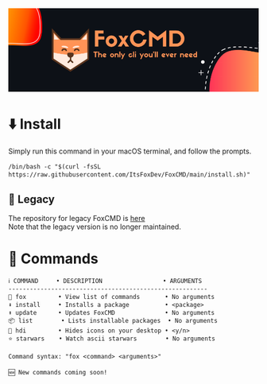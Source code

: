 ![Banner](https://github.com/ItsFoxDev/FoxCMD/raw/main/banner.png)
---
# ⬇️ Install
Simply run this command in your macOS terminal, and follow the prompts.
```
/bin/bash -c "$(curl -fsSL https://raw.githubusercontent.com/ItsFoxDev/FoxCMD/main/install.sh)" 
```
## 📜 Legacy
The repository for legacy FoxCMD is [here](https://github.com/ItsFoxDev/FoxCMD-Legacy)
<br>Note that the legacy version is no longer maintained.

# 📄 Commands
```
ℹ️ COMMAND     • DESCRIPTION                 • ARGUMENTS
--------------------------------------------------------
🦊 fox         • View list of commands       • No arguments
⬇️ install     • Installs a package          • <package>
⬆️ update      • Updates FoxCMD              • No arguments
📦 list        • Lists installable packages  • No arguments
👀 hdi         • Hides icons on your desktop • <y/n>
⭐️ starwars    • Watch ascii starwars        • No arguments

Command syntax: "fox <command> <arguments>"

🆕 New commands coming soon!
```
